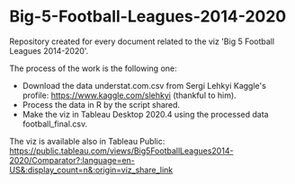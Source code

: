# Big-5-Football-Leagues-2014-2020
Repository created for every document related to the viz 'Big 5 Football Leagues 2014-2020'.

The process of the work is the following one:
 - Download the data understat.com.csv from Sergi Lehkyi Kaggle's profile: https://www.kaggle.com/slehkyi (thankful to him).
 - Process the data in R by the script shared.
 - Make the viz in Tableau Desktop 2020.4 using the processed data football_final.csv.

The viz is available also in Tableau Public: https://public.tableau.com/views/Big5FootballLeagues2014-2020/Comparator?:language=en-US&:display_count=n&:origin=viz_share_link

